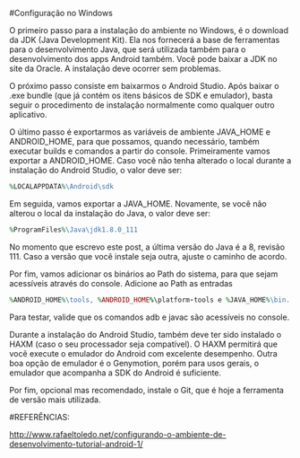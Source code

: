 #Configuração no Windows

O primeiro passo para a instalação do ambiente no Windows, é o download da JDK (Java Development Kit). Ela nos fornecerá a base de ferramentas para o desenvolvimento Java, que será utilizada também para o desenvolvimento dos apps Android também. Você pode baixar a JDK no site da Oracle. A instalação deve ocorrer sem problemas.

O próximo passo consiste em baixarmos o Android Studio. Após baixar o .exe bundle (que já contém os itens básicos de SDK e emulador), basta seguir o procedimento de instalação normalmente como qualquer outro aplicativo.


O último passo é exportarmos as variáveis de ambiente JAVA_HOME e ANDROID_HOME, para que possamos, quando necessário, também executar builds e comandos a partir do console. Primeiramente vamos exportar a ANDROID_HOME. Caso você não tenha alterado o local durante a instalação do Android Studio, o valor deve ser:

```ruby
%LOCALAPPDATA%\Android\sdk
```
Em seguida, vamos exportar a JAVA_HOME. Novamente, se você não alterou o local da instalação do Java, o valor deve ser:

```ruby
%ProgramFiles%\Java\jdk1.8.0_111
```

No momento que escrevo este post, a última versão do Java é a 8, revisão 111. Caso a versão que você instale seja outra, ajuste o caminho de acordo.

Por fim, vamos adicionar os binários ao Path do sistema, para que sejam acessíveis através do console. Adicione ao Path as entradas 

```ruby
%ANDROID_HOME%\tools, %ANDROID_HOME%\platform-tools e %JAVA_HOME%\bin.
```

Para testar, valide que os comandos adb e javac são acessíveis no console.

Durante a instalação do Android Studio, também deve ter sido instalado o HAXM (caso o seu processador seja compatível). O HAXM permitirá que vocẽ execute o emulador do Android com excelente desempenho. Outra boa opção de emulador é o Genymotion, porém para usos gerais, o emulador que acompanha a SDK do Android é suficiente.

Por fim, opcional mas recomendado, instale o Git, que é hoje a ferramenta de versão mais utilizada.

#REFERÊNCIAS:

http://www.rafaeltoledo.net/configurando-o-ambiente-de-desenvolvimento-tutorial-android-1/